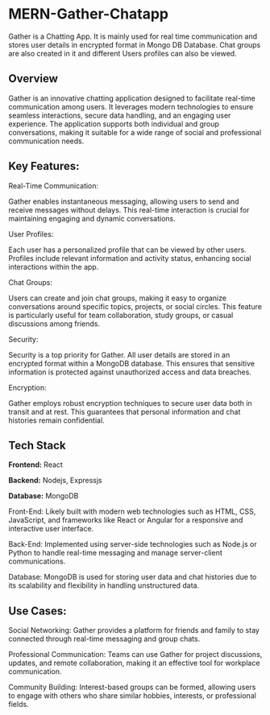 
# MERN-Gather-Chatapp

Gather is a Chatting App. It is mainly used for real time
 communication and stores user details in encrypted format
 in Mongo DB Database. Chat groups are also created in it
 and different Users profiles can also be viewed.


## Overview

Gather is an innovative chatting application designed to facilitate real-time communication among users. It leverages modern technologies to ensure seamless interactions, secure data handling, and an engaging user experience. The application supports both individual and group conversations, making it suitable for a wide range of social and professional communication needs.

## Key Features:

Real-Time Communication:

Gather enables instantaneous messaging, allowing users to send and receive messages without delays. This real-time interaction is crucial for maintaining engaging and dynamic conversations.

User Profiles:

Each user has a personalized profile that can be viewed by other users. Profiles include relevant information and activity status, enhancing social interactions within the app.

Chat Groups:

Users can create and join chat groups, making it easy to organize conversations around specific topics, projects, or social circles. This feature is particularly useful for team collaboration, study groups, or casual discussions among friends.

Security:

Security is a top priority for Gather. All user details are stored in an encrypted format within a MongoDB database. This ensures that sensitive information is protected against unauthorized access and data breaches.

Encryption:

Gather employs robust encryption techniques to secure user data both in transit and at rest. This guarantees that personal information and chat histories remain confidential.
## Tech Stack

**Frontend:** React

**Backend:** Nodejs, Expressjs

**Database:** MongoDB

Front-End: Likely built with modern web technologies such as HTML, CSS, JavaScript, and frameworks like React or Angular for a responsive and interactive user interface.

Back-End: Implemented using server-side technologies such as Node.js or Python to handle real-time messaging and manage server-client communications.

Database: MongoDB is used for storing user data and chat histories due to its scalability and flexibility in handling unstructured data.


## Use Cases:

Social Networking: Gather provides a platform for friends and family to stay connected through real-time messaging and group chats.

Professional Communication: Teams can use Gather for project discussions, updates, and remote collaboration, making it an effective tool for workplace communication.

Community Building: Interest-based groups can be formed, allowing users to engage with others who share similar hobbies, interests, or professional fields.
